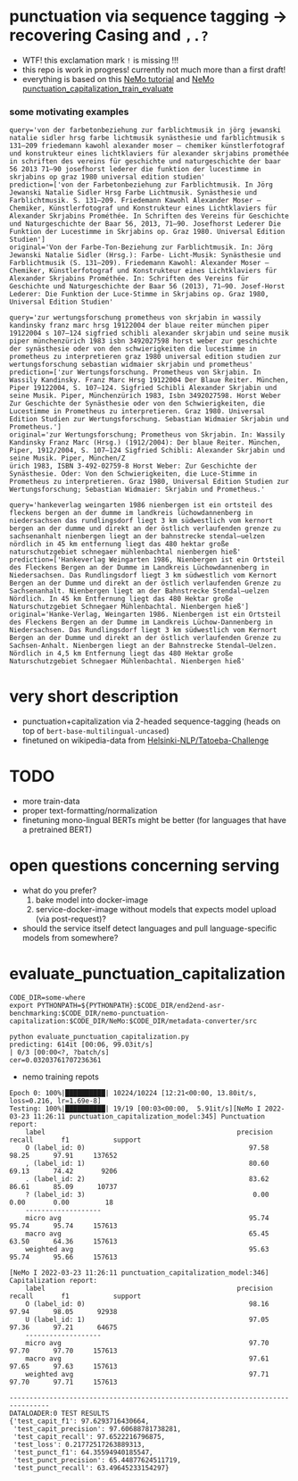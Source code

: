# punctuation via sequence tagging -> recovering Casing and `,.?`
* WTF! this exclamation mark `!` is missing !!!
* this repo is work in progress! currently not much more than a first draft!
* everything is based on this [NeMo tutorial](https://github.com/NVIDIA/NeMo/blob/main/tutorials/nlp/Punctuation_and_Capitalization.ipynb) and [NeMo punctuation_capitalization_train_evaluate](https://github.com/NVIDIA/NeMo/blob/main/examples/nlp/token_classification/punctuation_capitalization_train_evaluate.py)

### some motivating examples
```commandline
query='von der farbetonbeziehung zur farblichtmusik in jörg jewanski natalie sidler hrsg farbe lichtmusik synästhesie und farblichtmusik s 131–209 friedemann kawohl alexander moser – chemiker künstlerfotograf und konstrukteur eines lichtklaviers für alexander skrjabins prométhée in schriften des vereins für geschichte und naturgeschichte der baar 56 2013 71–90 josefhorst lederer die funktion der lucestimme in skrjabins op graz 1980 universal edition studien'
prediction=['von der Farbetonbeziehung zur Farblichtmusik. In Jörg Jewanski Natalie Sidler Hrsg Farbe Lichtmusik. Synästhesie und Farblichtmusik. S. 131–209. Friedemann Kawohl Alexander Moser – Chemiker, Künstlerfotograf und Konstrukteur eines Lichtklaviers für Alexander Skrjabins Prométhée. In Schriften des Vereins für Geschichte und Naturgeschichte der Baar 56, 2013, 71–90. Josefhorst Lederer Die Funktion der Lucestimme in Skrjabins op. Graz 1980. Universal Edition Studien']
original='Von der Farbe-Ton-Beziehung zur Farblichtmusik. In: Jörg Jewanski Natalie Sidler (Hrsg.): Farbe- Licht-Musik: Synästhesie und Farblichtmusik (S. 131–209). Friedemann Kawohl: Alexander Moser – Chemiker, Künstlerfotograf und Konstrukteur eines Lichtklaviers für Alexander Skrjabins Prométhée. In: Schriften des Vereins für Geschichte und Naturgeschichte der Baar 56 (2013), 71–90. Josef-Horst Lederer: Die Funktion der Luce-Stimme in Skrjabins op. Graz 1980, Universal Edition Studien'

query='zur wertungsforschung prometheus von skrjabin in wassily kandinsky franz marc hrsg 19122004 der blaue reiter münchen piper 19122004 s 107–124 sigfried schibli alexander skrjabin und seine musik piper münchenzürich 1983 isbn 3492027598 horst weber zur geschichte der synästhesie oder von den schwierigkeiten die lucestimme in prometheus zu interpretieren graz 1980 universal edition studien zur wertungsforschung sebastian widmaier skrjabin und prometheus'
prediction=['zur Wertungsforschung. Prometheus von Skrjabin. In Wassily Kandinsky. Franz Marc Hrsg 19122004 Der Blaue Reiter. München, Piper 19122004, S. 107–124. Sigfried Schibli Alexander Skrjabin und seine Musik. Piper, Münchenzürich 1983, Isbn 3492027598. Horst Weber Zur Geschichte der Synästhesie oder von den Schwierigkeiten, die Lucestimme in Prometheus zu interpretieren. Graz 1980. Universal Edition Studien zur Wertungsforschung. Sebastian Widmaier Skrjabin und Prometheus.']
original='zur Wertungsforschung; Prometheus von Skrjabin. In: Wassily Kandinsky Franz Marc (Hrsg.) (1912/2004): Der blaue Reiter. München, Piper, 1912/2004, S. 107–124 Sigfried Schibli: Alexander Skrjabin und seine Musik. Piper, München/Z
ürich 1983, ISBN 3-492-02759-8 Horst Weber: Zur Geschichte der Synästhesie. Oder: Von den Schwierigkeiten, die Luce-Stimme in Prometheus zu interpretieren. Graz 1980, Universal Edition Studien zur Wertungsforschung; Sebastian Widmaier: Skrjabin und Prometheus.'

query='hankeverlag weingarten 1986 nienbergen ist ein ortsteil des fleckens bergen an der dumme im landkreis lüchowdannenberg in niedersachsen das rundlingsdorf liegt 3 km südwestlich vom kernort bergen an der dumme und direkt an der östlich verlaufenden grenze zu sachsenanhalt nienbergen liegt an der bahnstrecke stendal–uelzen nördlich in 45 km entfernung liegt das 480 hektar große naturschutzgebiet schnegaer mühlenbachtal nienbergen hieß'
prediction=['Hankeverlag Weingarten 1986, Nienbergen ist ein Ortsteil des Fleckens Bergen an der Dumme im Landkreis Lüchowdannenberg in Niedersachsen. Das Rundlingsdorf liegt 3 km südwestlich vom Kernort Bergen an der Dumme und direkt an der östlich verlaufenden Grenze zu Sachsenanhalt. Nienbergen liegt an der Bahnstrecke Stendal–uelzen Nördlich. In 45 km Entfernung liegt das 480 Hektar große Naturschutzgebiet Schnegaer Mühlenbachtal. Nienbergen hieß']
original='Hanke-Verlag, Weingarten 1986. Nienbergen ist ein Ortsteil des Fleckens Bergen an der Dumme im Landkreis Lüchow-Dannenberg in Niedersachsen. Das Rundlingsdorf liegt 3 km südwestlich vom Kernort Bergen an der Dumme und direkt an der östlich verlaufenden Grenze zu Sachsen-Anhalt. Nienbergen liegt an der Bahnstrecke Stendal–Uelzen. Nördlich in 4,5 km Entfernung liegt das 480 Hektar große Naturschutzgebiet Schnegaer Mühlenbachtal. Nienbergen hieß'
```

# very short description
* punctuation+capitalization via 2-headed sequence-tagging (heads on top of `bert-base-multilingual-uncased`)
* finetuned on wikipedia-data from [Helsinki-NLP/Tatoeba-Challenge](https://raw.githubusercontent.com/Helsinki-NLP/Tatoeba-Challenge/master/data/MonolingualData.md)

# TODO
* more train-data
* proper text-formatting/normalization
* finetuning mono-lingual BERTs might be better (for languages that have a pretrained BERT)

# open questions concerning serving
* what do you prefer?
  1. bake model into docker-image
  2. service-docker-image without models that expects model upload (via post-request)?
* should the service itself detect languages and pull language-specific models from somewhere?

# evaluate_punctuation_capitalization
```commandline
CODE_DIR=some-where
export PYTHONPATH=${PYTHONPATH}:$CODE_DIR/end2end-asr-benchmarking:$CODE_DIR/nemo-punctuation-capitalization:$CODE_DIR/NeMo:$CODE_DIR/metadata-converter/src

python evaluate_punctuation_capitalization.py
predicting: 614it [00:06, 99.03it/s]                                                                                                 | 0/3 [00:00<?, ?batch/s]
cer=0.03203761707236361

```
* nemo training repots
```commandline
Epoch 0: 100%|██████████| 10224/10224 [12:21<00:00, 13.80it/s, loss=0.216, lr=1.69e-8]
Testing: 100%|██████████| 19/19 [00:03<00:00,  5.91it/s][NeMo I 2022-03-23 11:26:11 punctuation_capitalization_model:345] Punctuation report: 
    label                                                precision    recall       f1           support   
    O (label_id: 0)                                         97.58      98.25      97.91     137652
    , (label_id: 1)                                         80.60      69.13      74.42       9206
    . (label_id: 2)                                         83.62      86.61      85.09      10737
    ? (label_id: 3)                                          0.00       0.00       0.00         18
    -------------------
    micro avg                                               95.74      95.74      95.74     157613
    macro avg                                               65.45      63.50      64.36     157613
    weighted avg                                            95.63      95.74      95.66     157613
    
[NeMo I 2022-03-23 11:26:11 punctuation_capitalization_model:346] Capitalization report: 
    label                                                precision    recall       f1           support   
    O (label_id: 0)                                         98.16      97.94      98.05      92938
    U (label_id: 1)                                         97.05      97.36      97.21      64675
    -------------------
    micro avg                                               97.70      97.70      97.70     157613
    macro avg                                               97.61      97.65      97.63     157613
    weighted avg                                            97.71      97.70      97.71     157613
    
--------------------------------------------------------------------------------
DATALOADER:0 TEST RESULTS
{'test_capit_f1': 97.6293716430664,
 'test_capit_precision': 97.60688781738281,
 'test_capit_recall': 97.6522216796875,
 'test_loss': 0.21772517263889313,
 'test_punct_f1': 64.35594940185547,
 'test_punct_precision': 65.44877624511719,
 'test_punct_recall': 63.49645233154297}
```